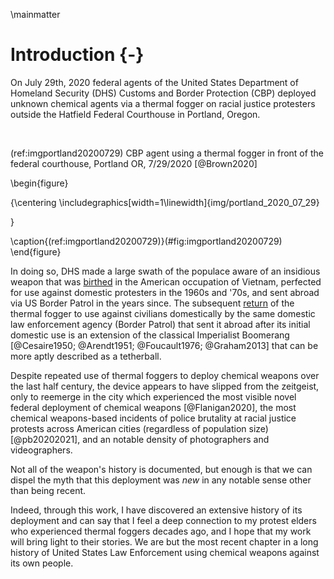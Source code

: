\mainmatter




# Introduction {-}


On July 29th, 2020 federal agents of the United States Department of Homeland Security (DHS) Customs and Border Protection (CBP) deployed unknown chemical agents via a thermal fogger on racial justice protesters outside the Hatfield Federal Courthouse in Portland, Oregon. 

<br>

(ref:imgportland20200729) CBP agent using a thermal fogger in front of the federal courthouse, Portland OR, 7/29/2020 [@Brown2020]

\begin{figure}

{\centering \includegraphics[width=1\linewidth]{img/portland_2020_07_29} 

}

\caption{(ref:imgportland20200729)}(\#fig:imgportland20200729)
\end{figure}


In doing so, DHS made a large swath of the populace aware of an insidious weapon that was [birthed](#Genesis) in the American occupation of Vietnam, perfected for use against domestic protesters in the 1960s and '70s, and sent abroad via US Border Patrol in the years since. 
The subsequent [return](#PortlandOR2020_2021) of the thermal fogger to use against civilians domestically by the same domestic law enforcement agency (Border Patrol) that sent it abroad after its initial domestic use is an extension of the classical Imperialist Boomerang [@Cesaire1950; @Arendt1951; @Foucault1976; @Graham2013] that can be more aptly described as a tetherball.

Despite repeated use of thermal foggers to deploy chemical weapons over the last half century, the device appears to have slipped from the zeitgeist, only to reemerge in the city which experienced the most visible novel federal deployment of chemical weapons [@Flanigan2020], the most chemical weapons-based incidents of police brutality at racial justice protests across American cities (regardless of population size) [@pb20202021], and an notable density of photographers and videographers.

Not all of the weapon's history is documented, but enough is that we can dispel the myth that this deployment was _new_ in any notable sense other than being recent.

Indeed, through this work, I have discovered an extensive history of its deployment and can say that I feel a deep connection to my protest elders who experienced thermal foggers decades ago, and I hope that my work will bring light to their stories.
We are but the most recent chapter in a long history of United States Law Enforcement using chemical weapons against its own people.
